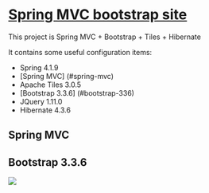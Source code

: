[Spring MVC bootstrap site](http://mytomcatapp2-kupets.rhcloud.com/mvc/messages)
==========================

This project is Spring MVC + Bootstrap + Tiles + Hibernate

It contains some useful configuration items:
- Spring 4.1.9
- [Spring MVC] (#spring-mvc)
- Apache Tiles 3.0.5
- [Bootstrap 3.3.6] (#bootstrap-336)
- JQuery 1.11.0
- Hibernate 4.3.6

## Spring MVC

## Bootstrap 3.3.6

![](https://github.com/Kupets/spring-mvc-crud/blob/master/src/main/resources/img/messages.png)


